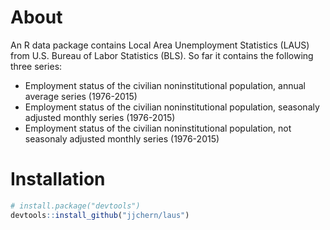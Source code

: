 <!-- README.md is generated from README.Rmd. Please edit that file -->
About
=====

An R data package contains Local Area Unemployment Statistics (LAUS) from U.S. Bureau of Labor Statistics (BLS). So far it contains the following three series:

-   Employment status of the civilian noninstitutional population, annual average series (1976-2015)
-   Employment status of the civilian noninstitutional population, seasonaly adjusted monthly series (1976-2015)
-   Employment status of the civilian noninstitutional population, not seasonaly adjusted monthly series (1976-2015)

Installation
============

``` r
# install.package("devtools")
devtools::install_github("jjchern/laus")
```
